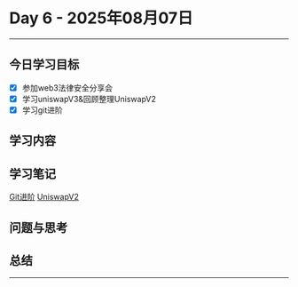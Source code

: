 # Day 6 - 2025年08月07日 

---

## 今日学习目标

- [x] 参加web3法律安全分享会
- [x] 学习uniswapV3&回顾整理UniswapV2
- [x] 学习git进阶

## 学习内容


## 学习笔记

[Git进阶](https://cmu-ruoyan-lgl.github.io/Web3_Internship_Program_Notes/git_advanced)
[UniswapV2](https://cmu-ruoyan-lgl.github.io/Web3_Internship_Program_Notes/UniswapV2)

## 问题与思考


## 总结


---
